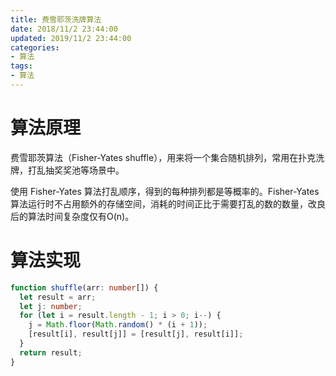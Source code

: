 ```yaml
---
title: 费雪耶茨洗牌算法
date: 2018/11/2 23:44:00
updated: 2019/11/2 23:44:00
categories: 
- 算法
tags: 
- 算法
---
```


# 算法原理
费雪耶茨算法（Fisher-Yates shuffle），用来将一个集合随机排列，常用在扑克洗牌，打乱抽奖奖池等场景中。

使用 Fisher-Yates 算法打乱顺序，得到的每种排列都是等概率的。Fisher-Yates 算法运行时不占用额外的存储空间，消耗的时间正比于需要打乱的数的数量，改良后的算法时间复杂度仅有O(n)。



# 算法实现
```typescript
function shuffle(arr: number[]) {
  let result = arr;
  let j: number;
  for (let i = result.length - 1; i > 0; i--) {
    j = Math.floor(Math.random() * (i + 1));
    [result[i], result[j]] = [result[j], result[i]];
  }
  return result;
}
```